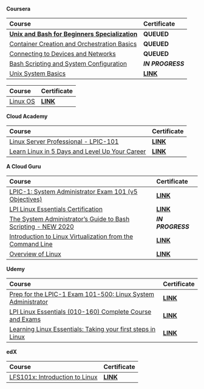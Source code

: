 <div align="left">

**Coursera**   

| Course | Certificate |
| :----- | :----- |
| [**Unix and Bash for Beginners Specialization**](https://www.coursera.org/specializations/unix-and-bash-for-beginners) | **QUEUED** |
| [Container Creation and Orchestration Basics](https://www.coursera.org/learn/codio-container-creation-and-orchestration-basics?specialization=unix-and-bash-for-beginners) | **QUEUED** |
| [Connecting to Devices and Networks](https://www.coursera.org/learn/codio-connecting-to-devices-and-networks?specialization=unix-and-bash-for-beginners) | **QUEUED** |
| [Bash Scripting and System Configuration](https://www.coursera.org/learn/codio-bash-scripting-and-system-configuration?specialization=unix-and-bash-for-beginners) | **_IN PROGRESS_** |
| [Unix System Basics](https://www.coursera.org/learn/codio-unix-system-basics?specialization=unix-and-bash-for-beginners) | [**LINK**](https://storage.googleapis.com/earned-current/coursera/unix-and-bash-for-beginners-specialization/unix-system-basics.pdf) |

| Course | Certificate |
| :----- | :----- |
| [Linux OS](https://www.coursera.org/learn/illinois-tech-linux-os) | [**LINK**](https://storage.googleapis.com/earned-current/coursera/linux-os.pdf) |

</div>

<div align="left">

**Cloud Academy**   

| Course | Certificate |
| :----- | :----- |
| [Linux Server Professional - LPIC-101](https://cloudacademy.com/learning-paths/linux-certification-lpic-1-8/) | [**LINK**](https://storage.googleapis.com/earned-current/cloud-academy/linux-server-professional-lpic-101.pdf) |
| [Learn Linux in 5 Days and Level Up Your Career](https://cloudacademy.com/learning-paths/learn-linux-in-5-days-3022/) | [**LINK**](https://storage.googleapis.com/earned-current/cloud-academy/learn-linux-in-5-days-and-level-up-your-career.pdf) |

</div>

<div align="left">

**A Cloud Guru**   

| Course | Certificate |
| :----- | :----- |
| [LPIC-1: System Administrator Exam 101 (v5 Objectives)](https://www.pluralsight.com/cloud-guru/courses/lpic-1-system-administrator-exam-101-v5-objectives) | [**LINK**](https://storage.googleapis.com/earned-current/a-cloud-guru/lpic1-system-administrator-exam-101.pdf) |
| [LPI Linux Essentials Certification](https://www.pluralsight.com/cloud-guru/courses/lpi-linux-essentials-certification) | [**LINK**](https://storage.googleapis.com/earned-current/a-cloud-guru/lpi-linux-essentials-certification.pdf) |
| [The System Administrator’s Guide to Bash Scripting - NEW 2020](https://www.pluralsight.com/cloud-guru/courses/the-system-administrators-guide-to-bash-scripting-new-2020) | **_IN PROGRESS_** |
| [Introduction to Linux Virtualization from the Command Line](https://www.pluralsight.com/cloud-guru/courses/introduction-to-linux-virtualization-from-the-command-line) | [**LINK**](https://storage.googleapis.com/earned-current/a-cloud-guru/introduction-to-linux-virtualization-from-the-command-line.pdf) |
| [Overview of Linux](https://www.pluralsight.com/cloud-guru/courses/overview-of-linux) | [**LINK**](https://storage.googleapis.com/earned-current/a-cloud-guru/overview-of-linux.pdf) |

</div>

<div align="left">

**Udemy**   

| Course | Certificate |
| :----- | :----- |
| [Prep for the LPIC-1 Exam 101-500: Linux System Administrator](https://www.udemy.com/course/prep-for-the-lpic-1-exam-101-500-linux-system-administrator/) | [**LINK**](https://storage.googleapis.com/earned-current/udemy/prep-for-the-lpic1-exam-101-500.pdf) |
| [LPI Linux Essentials (010-160) Complete Course and Exams](https://www.udemy.com/course/linux-essentials-010/) | [**LINK**](https://storage.googleapis.com/earned-current/udemy/lpi-linux-essentials-010-160-complete-course-and-exams.pdf) |
| [Learning Linux Essentials: Taking your first steps in Linux](https://www.udemy.com/course/learning-linux-essentials-taking-your-first-steps-in-linux/) | [**LINK**](https://storage.googleapis.com/earned-current/udemy/learning-linux-essentials-taking-your-first-steps-in-linux.pdf) |

</div>

<div align="left">

**edX**   

| Course | Certificate |
| :----- | :----- |
| [LFS101x: Introduction to Linux](https://www.edx.org/learn/linux/the-linux-foundation-introduction-to-linux) | [**LINK**](https://storage.googleapis.com/earned-current/edx/lfs101x-introduction-to-linux.pdf) |

</div>